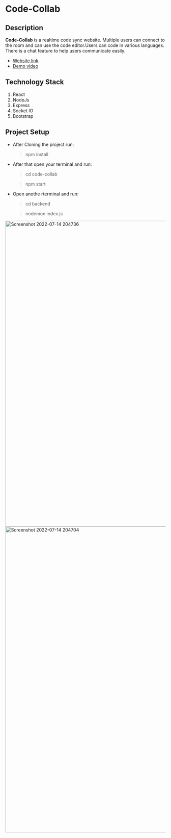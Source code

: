 # Code-Collab
## Description
**Code-Collab** is a realtime code sync website. Multiple users can connect to the room and can use the code editor.Users can code in various languages. There is a chat feature to help users communicate easily. 
* [Website link](https://colab-frontend.vercel.app/)
* [Demo video](https://youtu.be/IJ2_QxI5HiE)
## Technology Stack
1. React 
2. NodeJs
3. Express
4. Socket IO
5. Bootstrap

## Project Setup
* After Cloning the project run:

  > npm install
  
* After that open your terminal and run:

  > cd code-collab
  
  > npm start

* Open anothe rterminal and run:

  > cd backend

  > nodemon index.js
  
  
<img width="959" alt="Screenshot 2022-07-14 204736" src="https://user-images.githubusercontent.com/82211574/179017307-7625a606-e957-4cb9-a3a1-c0930d94c47e.png">

<img width="960" alt="Screenshot 2022-07-14 204704" src="https://user-images.githubusercontent.com/82211574/179017357-3e7009bb-94ed-46a3-ad07-87ef61d490de.png">
